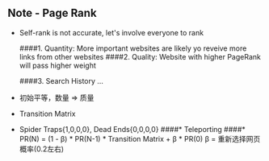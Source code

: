 ## Note - Page Rank

* Self-rank is not accurate, let's involve everyone to rank

	####1. Quantity: 
	More important websites are likely yo reveive more links from other websites
	####2. Quality: 
	Website with higher PageRank will pass higher weight
	
	####3. Search History
	...
	
* 初始平等，数量 => 质量
* Transition Matrix
* Spider Traps{1,0,0,0}, Dead Ends{0,0,0,0}
	####* Teleporting 
	####* PR(N) = (1 - β) * PR(N-1) * Transition Matrix + β * PR(0)
	β = 重新选择网页概率(0.2左右)